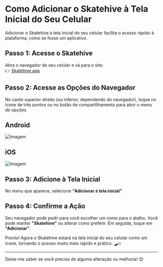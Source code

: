 # Como Adicionar o Skatehive à Tela Inicial do Seu Celular  

Adicionar o Skatehive à tela inicial do seu celular facilita o acesso rápido à plataforma, como se fosse um aplicativo.

## Passo 1: Acesse o Skatehive  
Abra o navegador do seu celular e vá para o site:  
👉 [Skatehive.app](https://skatehive.app)  

## Passo 2: Acesse as Opções do Navegador  
No canto superior direito (ou inferior, dependendo do navegador), toque no ícone de três pontos ou no botão de compartilhamento para abrir o menu de opções.  

## Android  

![Imagem](https://ipfs.skatehive.app/ipfs/QmQVewpaK4iJgqqyXFPMTuJ32ihvS9B7bHbTyAhMFWZzju)  

## iOS  

![Imagem](https://ipfs.skatehive.app/ipfs/QmQVzMQn7iDFEns8jDZjZtVMzYPhBWHhv4KJLJc4ghqU4v)  

## Passo 3: Adicione à Tela Inicial  
No menu que aparece, selecione **"Adicionar à tela inicial"**.  

## Passo 4: Confirme a Ação  
Seu navegador pode pedir para você escolher um nome para o atalho. Você pode manter **"Skatehive"** ou alterar como preferir. Em seguida, toque em **"Adicionar"**.  

Pronto! Agora o Skatehive estará na tela inicial do seu celular como um ícone, tornando o acesso muito mais rápido e prático. 🛹🔥  

---  

Deixe-me saber se você precisa de alguma alteração ou melhoria! 😊
